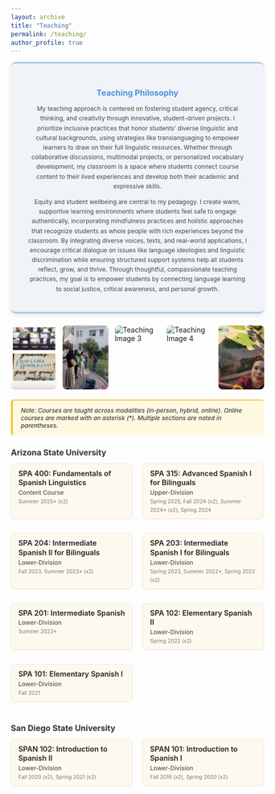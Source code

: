 ```yaml
---
layout: archive
title: "Teaching"
permalink: /teaching/
author_profile: true
---
```


<style>
/* CSS for the Teaching Philosophy Blurb */
.teaching-philosophy {
  background-color: #f0f4f8; /* Light grayish-blue background for a softer look */
  padding: 1.5rem 2rem; /* Adjusted padding for better spacing */
  border-radius: 10px; /* Rounded corners */
  margin-bottom: 24px;
  font-size: 0.75rem; /* Smaller text */
  text-align: center; /* Centers the content */
  max-width: 900px;
  margin-left: auto;
  margin-right: auto;
  border-top: 3px solid #a7c7e7; /* Lighter blue for top border */
  border-bottom: 3px solid #a7c7e7; /* Lighter blue for bottom border */
  box-shadow: 0 4px 10px rgba(0, 0, 0, 0.1); /* Subtle shadow for depth */
}

.teaching-philosophy h2 {
  font-size: 1rem; /* Smaller title */
  font-weight: 700;
  color: #4a90e2; /* Softer blue for the title */
  margin-bottom: 12px;
}

.teaching-philosophy p {
  line-height: 1.6;
  color: #444; /* Darker text for readability */
  font-size: 0.75rem; /* Smaller text for the body */
}

/* Style the banner container */
.teaching-banner {
  display: flex;
  justify-content: space-between;
  gap: 10px; /* Space between images */
  margin-top: 20px;
  margin-bottom: 20px;
}

/* Style individual images in the banner */
.banner-img {
  width: 100%; /* Makes images responsive */
  height: auto;
  border-radius: 8px; /* Optional: adds rounded corners */
  max-width: 18%; /* Makes sure images don't get too large */
}
  
/* CSS for the Teaching Note (below the Philosophy Blurb) */
.teaching-note {
  background-color: #fff8e1;
  padding: 12px 16px;
  border-left: 4px solid #f4c542;
  margin-bottom: 24px;
  font-size: 0.75rem;
  border-radius: 6px;
  border-top: 2px solid #f4c542; /* Add dividing line above the Teaching Note */
}

.teaching-course {
  background-color: #fef9ef;
  border: 1px solid #f0e6d2;
  border-radius: 8px;
  padding: 10px 14px;
  margin-bottom: 14px;
  box-shadow: 0 1px 2px rgba(0,0,0,0.04);
}

.teaching-course strong {
  font-size: 0.9rem; /* smaller course title */
  font-weight: 600;
  line-height: 1.3;
  color: #222;
}

.teaching-level {
  font-weight: 500;
  font-size: 0.75rem; /* smaller */
  color: #555;
  margin-top: 3px;
}

.teaching-term {
  font-size: 0.65rem; /* smaller detail text */
  color: #777;
  margin-top: 1px;
}

h2 {
  font-size: 1rem; /* smaller university headings */
  font-weight: 700;
  margin-top: 24px;
  margin-bottom: 12px;
  color: #333;
}

.university-courses {
  display: grid;
  grid-template-columns: repeat(2, 1fr);
  gap: 14px 20px;
  margin-bottom: 28px;
}

@media (max-width: 700px) {
  .university-courses {
    grid-template-columns: 1fr;
  }
}
</style>

<div class="teaching-philosophy">
  <h2>Teaching Philosophy</h2>
  <p>
  My teaching approach is centered on fostering student agency, critical thinking, and creativity through innovative, student-driven projects. I prioritize inclusive practices that honor students' diverse linguistic and cultural backgrounds, using strategies like translanguaging to empower learners to draw on their full linguistic resources. Whether through collaborative discussions, multimodal projects, or personalized vocabulary development, my classroom is a space where students connect course content to their lived experiences and develop both their academic and expressive skills.
</p>

<p>
  Equity and student wellbeing are central to my pedagogy. I create warm, supportive learning environments where students feel safe to engage authentically, incorporating mindfulness practices and holistic approaches that recognize students as whole people with rich experiences beyond the classroom. By integrating diverse voices, texts, and real-world applications, I encourage critical dialogue on issues like language ideologies and linguistic discrimination while ensuring structured support systems help all students reflect, grow, and thrive. Through thoughtful, compassionate teaching practices, my goal is to empower students by connecting language learning to social justice, critical awareness, and personal growth.
</p>
</div>

<div class="teaching-banner">
  <img src="/images/t1.jpg" alt="Teaching Image 1" class="banner-img">
  <img src="/images/t2.jpg" alt="Teaching Image 2" class="banner-img">
  <img src="/images/t3.jpg" alt="Teaching Image 3" class="banner-img">
  <img src="/images/t4.jpg" alt="Teaching Image 4" class="banner-img">
  <img src="/images/t5.jpg" alt="Teaching Image 5" class="banner-img">
</div>

<div class="teaching-note">
  <em>Note: Courses are taught across modalities (in-person, hybrid, online). Online courses are marked with an asterisk (*). Multiple sections are noted in parentheses.</em>
</div>

<h2>Arizona State University</h2>
<div class="university-courses">
  <div class="teaching-course">
    <strong>SPA 400: Fundamentals of Spanish Linguistics</strong><br>
    <span class="teaching-level">Content Course</span><br>
    <span class="teaching-term">Summer 2025* (x2)</span>
  </div>
  <div class="teaching-course">
    <strong>SPA 315: Advanced Spanish I for Bilinguals</strong><br>
    <span class="teaching-level">Upper-Division</span><br>
    <span class="teaching-term">Spring 2025, Fall 2024 (x2), Summer 2024* (x2), Spring 2024</span>
  </div>
  <div class="teaching-course">
    <strong>SPA 204: Intermediate Spanish II for Bilinguals</strong><br>
    <span class="teaching-level">Lower-Division</span><br>
    <span class="teaching-term">Fall 2023, Summer 2023* (x2)</span>
  </div>
  <div class="teaching-course">
    <strong>SPA 203: Intermediate Spanish I for Bilinguals</strong><br>
    <span class="teaching-level">Lower-Division</span><br>
    <span class="teaching-term">Spring 2023, Summer 2022*, Spring 2022 (x2)</span>
  </div>
  <div class="teaching-course">
    <strong>SPA 201: Intermediate Spanish</strong><br>
    <span class="teaching-level">Lower-Division</span><br>
    <span class="teaching-term">Summer 2022*</span>
  </div>
  <div class="teaching-course">
    <strong>SPA 102: Elementary Spanish II</strong><br>
    <span class="teaching-level">Lower-Division</span><br>
    <span class="teaching-term">Spring 2022 (x2)</span>
  </div>
  <div class="teaching-course">
    <strong>SPA 101: Elementary Spanish I</strong><br>
    <span class="teaching-level">Lower-Division</span><br>
    <span class="teaching-term">Fall 2021</span>
  </div>
</div>

<h2>San Diego State University</h2>
<div class="university-courses">
  <div class="teaching-course">
    <strong>SPAN 102: Introduction to Spanish II</strong><br>
    <span class="teaching-level">Lower-Division</span><br>
    <span class="teaching-term">Fall 2020 (x2), Spring 2021 (x2)</span>
  </div>
  <div class="teaching-course">
    <strong>SPAN 101: Introduction to Spanish I</strong><br>
    <span class="teaching-level">Lower-Division</span><br>
    <span class="teaching-term">Fall 2019 (x2), Spring 2020 (x2)</span>
  </div>
</div>
